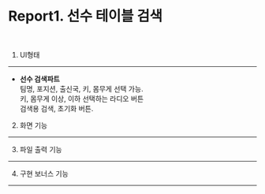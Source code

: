 Report1. 선수 테이블 검색
================================

<br>

1. UI형태
--------------------------------------
- **선수 검색파트**
<br>팀명, 포지션, 출신국, 키, 몸무게 선택 가능.
<br> 키, 몸무게 이상, 이하 선택하는 라디오 버튼
<br> 검색용 검색, 초기화 버튼.

2. 화면 기능

--------------------------------------

3. 파일 출력 기능
--------------------------------------
4. 구현 보너스 기능
--------------------------------------
